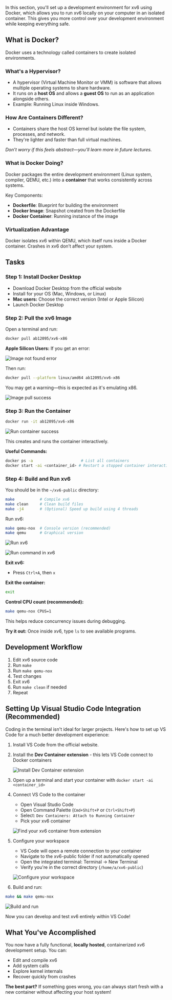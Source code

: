 In this section, you'll set up a development environment for xv6 using Docker, which allows you to run xv6 locally on your computer in an isolated container. This gives you more control over your development environment while keeping everything safe.

## What is Docker?

Docker uses a technology called containers to create isolated environments.

### What's a Hypervisor?

* A hypervisor (Virtual Machine Monitor or VMM) is software that allows multiple operating systems to share hardware.
* It runs on a **host OS** and allows a **guest OS** to run as an application alongside others.
* Example: Running Linux inside Windows.

### How Are Containers Different?

* Containers share the host OS kernel but isolate the file system, processes, and network.
* They're lighter and faster than full virtual machines.

*Don’t worry if this feels abstract—you’ll learn more in future lectures.*

### What is Docker Doing?

Docker packages the entire development environment (Linux system, compiler, QEMU, etc.) into a **container** that works consistently across systems.

Key Components:

* **Dockerfile**: Blueprint for building the environment
* **Docker Image**: Snapshot created from the Dockerfile
* **Docker Container**: Running instance of the image

### Virtualization Advantage

Docker isolates xv6 within QEMU, which itself runs inside a Docker container. Crashes in xv6 don’t affect your system.

## Tasks

### Step 1: Install Docker Desktop

* Download Docker Desktop from the official website
* Install for your OS (Mac, Windows, or Linux)
* **Mac users:** Choose the correct version (Intel or Apple Silicon)
* Launch Docker Desktop

### Step 2: Pull the xv6 Image

Open a terminal and run:

```bash
docker pull ab12095/xv6-x86
```

**Apple Silicon Users:** If you get an error:

![Image not found error](/nyu-os/content/images/install2-1-image-not-found-error.png)

Then run:

```bash
docker pull --platform linux/amd64 ab12095/xv6-x86
```

You may get a warning—this is expected as it's emulating x86.

![Image pull success](/nyu-os/content/images/install2-2-image-pull-success.png)

### Step 3: Run the Container

```bash
docker run -it ab12095/xv6-x86
```

![Run container success](/nyu-os/content/images/install2-3-image-run-success.png)

This creates and runs the container interactively.

**Useful Commands:**

```bash
docker ps -a                     # List all containers
docker start -ai <container_id> # Restart a stopped container interactively
```

### Step 4: Build and Run xv6

You should be in the `~/xv6-public` directory:

```bash
make           # Compile xv6
make clean     # Clean build files
make -j4       # (Optional) Speed up build using 4 threads
```

Run xv6:

```bash
make qemu-nox  # Console version (recommended)
make qemu      # Graphical version
```

![Run xv6](/nyu-os/content/images/install2-4-run-xv6.png)

![Run command in xv6](/nyu-os/content/images/install2-5-run-command-in-xv6.png)

**Exit xv6:**

* Press `Ctrl+A`, then `x`

**Exit the container:**

```bash
exit
```

**Control CPU count (recommended):**

```bash
make qemu-nox CPUS=1
```

This helps reduce concurrency issues during debugging.

**Try it out:** Once inside xv6, type `ls` to see available programs.

## Development Workflow

1. Edit xv6 source code
2. Run `make`
3. Run `make qemu-nox`
4. Test changes
5. Exit xv6
6. Run `make clean` if needed
7. Repeat

## Setting Up Visual Studio Code Integration (Recommended)

Coding in the terminal isn't ideal for larger projects. Here's how to set up VS Code for a much better development experience:

1. Install VS Code from the official website.
2. Install the **Dev Container extension** - this lets VS Code connect to Docker containers

   ![Install Dev Container extension](/nyu-os/content/images/install2-6-vs-code-extension.png)

3. Open up a terminal and start your container with `docker start -ai <container_id>`

3. Connect VS Code to the container

   * Open Visual Studio Code
   * Open Command Palette (`Cmd+Shift+P` or `Ctrl+Shift+P`)
   * Select: `Dev Containers: Attach to Running Container`
   * Pick your xv6 container

   ![Find your xv6 container from extension](/nyu-os/content/images/install2-7-find-vs-code-extension.png)

4. Configure your workspace
   * VS Code will open a remote connection to your container
   * Navigate to the xv6-public folder if not automatically opened
   * Open the integrated terminal: Terminal → New Terminal
   * Verify you're in the correct directory (`/home/a/xv6-public`)

   ![Configure your workspace](/nyu-os/content/images/install2-8-vs-code-1.png)

5. Build and run:

```bash
make && make qemu-nox
```

![Build and run](/nyu-os/content/images/install2-9-vs-code-2.png)


Now you can develop and test xv6 entirely within VS Code!

## What You've Accomplished

You now have a fully functional, **locally hosted**, containerized xv6 development setup. You can:

* Edit and compile xv6
* Add system calls
* Explore kernel internals
* Recover quickly from crashes

**The best part?**  If something goes wrong, you can always start fresh with a new container without affecting your host system!
